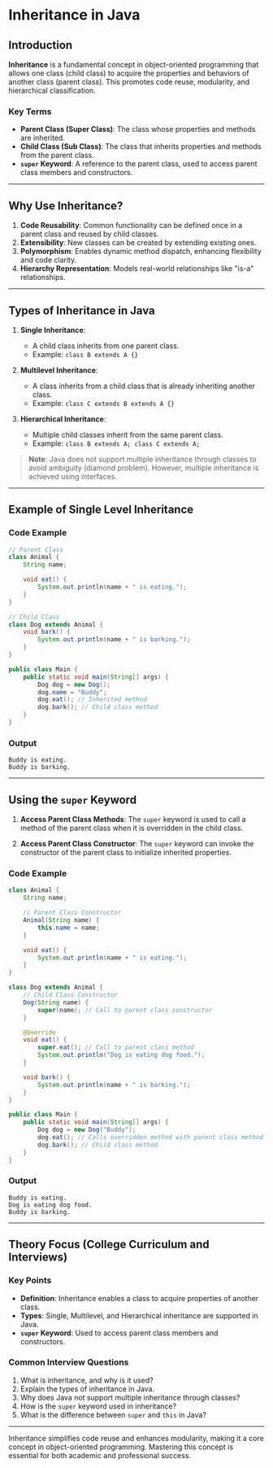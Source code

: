# Inheritance in Java

## Introduction
**Inheritance** is a fundamental concept in object-oriented programming that allows one class (child class) to acquire the properties and behaviors of another class (parent class). This promotes code reuse, modularity, and hierarchical classification.

### Key Terms
- **Parent Class (Super Class)**: The class whose properties and methods are inherited.
- **Child Class (Sub Class)**: The class that inherits properties and methods from the parent class.
- **`super` Keyword**: A reference to the parent class, used to access parent class members and constructors.

---

## Why Use Inheritance?
1. **Code Reusability**: Common functionality can be defined once in a parent class and reused by child classes.
2. **Extensibility**: New classes can be created by extending existing ones.
3. **Polymorphism**: Enables dynamic method dispatch, enhancing flexibility and code clarity.
4. **Hierarchy Representation**: Models real-world relationships like "is-a" relationships.

---

## Types of Inheritance in Java
1. **Single Inheritance**:
   - A child class inherits from one parent class.
   - Example: `class B extends A {}`

2. **Multilevel Inheritance**:
   - A class inherits from a child class that is already inheriting another class.
   - Example: `class C extends B extends A {}`

3. **Hierarchical Inheritance**:
   - Multiple child classes inherit from the same parent class.
   - Example: `class B extends A; class C extends A;`

> **Note**: Java does not support multiple inheritance through classes to avoid ambiguity (diamond problem). However, multiple inheritance is achieved using interfaces.

---

## Example of Single Level Inheritance

### Code Example
```java
// Parent Class
class Animal {
    String name;

    void eat() {
        System.out.println(name + " is eating.");
    }
}

// Child Class
class Dog extends Animal {
    void bark() {
        System.out.println(name + " is barking.");
    }
}

public class Main {
    public static void main(String[] args) {
        Dog dog = new Dog();
        dog.name = "Buddy";
        dog.eat(); // Inherited method
        dog.bark(); // Child class method
    }
}
```

### Output
```
Buddy is eating.
Buddy is barking.
```

---

## Using the `super` Keyword
1. **Access Parent Class Methods**:
   The `super` keyword is used to call a method of the parent class when it is overridden in the child class.

2. **Access Parent Class Constructor**:
   The `super` keyword can invoke the constructor of the parent class to initialize inherited properties.

### Code Example
```java
class Animal {
    String name;

    // Parent Class Constructor
    Animal(String name) {
        this.name = name;
    }

    void eat() {
        System.out.println(name + " is eating.");
    }
}

class Dog extends Animal {
    // Child Class Constructor
    Dog(String name) {
        super(name); // Call to parent class constructor
    }

    @Override
    void eat() {
        super.eat(); // Call to parent class method
        System.out.println("Dog is eating dog food.");
    }

    void bark() {
        System.out.println(name + " is barking.");
    }
}

public class Main {
    public static void main(String[] args) {
        Dog dog = new Dog("Buddy");
        dog.eat(); // Calls overridden method with parent class method using super
        dog.bark(); // Child class method
    }
}
```

### Output
```
Buddy is eating.
Dog is eating dog food.
Buddy is barking.
```

---

## Theory Focus (College Curriculum and Interviews)

### Key Points
- **Definition**: Inheritance enables a class to acquire properties of another class.
- **Types**: Single, Multilevel, and Hierarchical inheritance are supported in Java.
- **`super` Keyword**: Used to access parent class members and constructors.

### Common Interview Questions
1. What is inheritance, and why is it used?
2. Explain the types of inheritance in Java.
3. Why does Java not support multiple inheritance through classes?
4. How is the `super` keyword used in inheritance?
5. What is the difference between `super` and `this` in Java?

---

Inheritance simplifies code reuse and enhances modularity, making it a core concept in object-oriented programming. Mastering this concept is essential for both academic and professional success.
